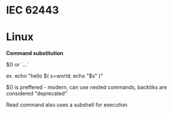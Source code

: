 # IEC 62443


# Linux

**Command substitution**

$() or \`...\` 

ex. echo "hello $( s=world; echo "$s" )"

$() is preffered - modern, can use nested commands, backtiks are considered "deprecated"

Read command also uses a subshell for execution
